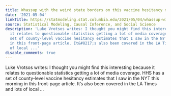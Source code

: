```yaml
---
title: Whassup with the weird state borders on this vaccine hesitancy map?
date: '2021-05-04'
linkTitle: https://statmodeling.stat.columbia.edu/2021/05/04/whassup-with-the-weird-state-borders-on-this-vaccine-hesitancy-map/
source: Statistical Modeling, Causal Inference, and Social Science
description: 'Luke Vrotsos writes: I thought you might find this interesting because
  it relates to questionable statistics getting a lot of media coverage. HHS has a
  set of county-level vaccine hesitancy estimates that I saw in the NYT this morning
  in this front-page article. It&#8217;s also been covered in the LA Times and lots
  of local ...'
disable_comments: true
---
```

Luke Vrotsos writes: I thought you might find this interesting because it relates to questionable statistics getting a lot of media coverage. HHS has a set of county-level vaccine hesitancy estimates that I saw in the NYT this morning in this front-page article. It&#8217;s also been covered in the LA Times and lots of local ...